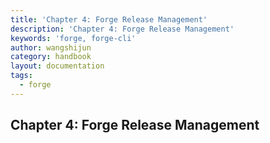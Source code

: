 ```yaml
---
title: 'Chapter 4: Forge Release Management'
description: 'Chapter 4: Forge Release Management'
keywords: 'forge, forge-cli'
author: wangshijun
category: handbook
layout: documentation
tags:
  - forge
---
```


## Chapter 4: Forge Release Management
